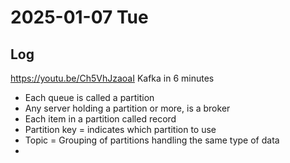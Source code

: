 # 2025-01-07 Tue

## Log

https://youtu.be/Ch5VhJzaoaI Kafka in 6 minutes
+ Each queue is called a partition
+ Any server holding a partition or more, is a broker
+ Each item in a partition called record
+ Partition key = indicates which partition to use
+ Topic = Grouping of partitions handling the same type of data
+ 